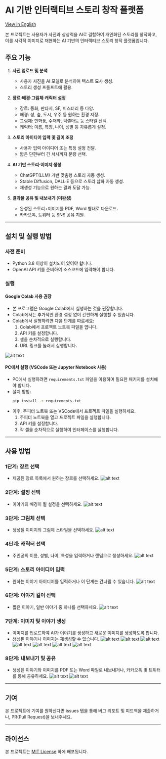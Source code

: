 # AI 기반 인터랙티브 스토리 창작 플랫폼
[View in English](README.en.md)

본 프로젝트는 사용자가 사진과 상상력을 AI로 결합하여 개인화된 스토리를 창작하고, 이를 시각적 이미지로 재현하는 AI 기반의 인터랙티브 스토리 창작 플랫폼입니다.

## 주요 기능
1. **사진 업로드 및 분석**
   - 사용자 사진을 AI 모델로 분석하여 텍스트 묘사 생성.
   - 스토리 생성 프롬프트에 활용.

2. **장르·배경·그림체·캐릭터 설정**
   - 장르: 동화, 판타지, SF, 미스터리 등 다양.
   - 배경: 성, 숲, 도시, 우주 등 원하는 환경 지정.
   - 그림체: 만화풍, 수채화, 픽셀아트 등 스타일 선택.
   - 캐릭터: 이름, 특징, 나이, 성별 등 자유롭게 설정.

3. **스토리 아이디어 입력 및 길이 조정**
   - 사용자 입력 아이디어 또는 특정 설정 전달.
   - 짧은 단편부터 긴 서사까지 분량 선택.

4. **AI 기반 스토리·이미지 생성**
   - ChatGPT(LLM) 기반 맞춤형 스토리 자동 생성.
   - Stable Diffusion, DALL·E 등으로 스토리 삽화 자동 생성.
   - 재생성 기능으로 원하는 결과 도달 가능.

5. **결과물 공유 및 내보내기 (미완성)**
   - 완성된 스토리+이미지를 PDF, Word 형태로 다운로드.
   - 카카오톡, 트위터 등 SNS 공유 지원.

---

## 설치 및 실행 방법

### 사전 준비
- Python 3.8 이상이 설치되어 있어야 합니다.
- OpenAI API 키를 준비하여 소스코드에 입력해야 합니다.

### 실행

#### Google Colab 사용 권장
- 본 프로그램은 Google Colab에서 실행하는 것을 권장합니다.
- Colab에서는 추가적인 환경 설정 없이 간편하게 실행할 수 있습니다.
- Colab에서 실행하려면 다음 단계를 따르세요:
  1. Colab에서 프로젝트 노트북 파일을 엽니다.
  2. API 키를 설정합니다.
  3. 셀을 순차적으로 실행합니다.
  4. URL 링크를 눌러서 실행합니다.
  
![alt text](image_explain/image_link.png)

#### PC에서 실행 (VSCode 또는 Jupyter Notebook 사용)
- PC에서 실행하려면 `requirements.txt` 파일을 이용하여 필요한 패키지를 설치해야 합니다.
- 설치 방법:
  ```bash
  pip install -r requirements.txt
  ```
- 이후, 주피터 노트북 또는 VSCode에서 프로젝트 파일을 실행하세요.
   1. 주피터 노트북을 열고 프로젝트 파일을 실행합니다.
   2. API 키를 설정합니다.
   3. 각 셀을 순차적으로 실행하여 인터페이스를 실행합니다.

---

## 사용 방법

### 1단계: 장르 선택
- 제공된 장르 목록에서 원하는 장르를 선택하세요.
![alt text](image_explain/image-1.png)

### 2단계: 설정 선택
- 이야기의 배경이 될 설정을 선택하세요.
![alt text](image_explain/image-2.png)
### 3단계: 그림체 선택
- 생성될 이미지의 그림체 스타일을 선택하세요.
![alt text](image_explain/image-3.png)
### 4단계: 캐릭터 선택
- 주인공의 이름, 성별, 나이, 특성을 입력하거나 랜덤으로 생성하세요.
![alt text](image_explain/image-4.png)
### 5단계: 스토리 아이디어 입력
- 원하는 이야기 아이디어를 입력하거나 이 단계는 건너뛸 수 있습니다.
![alt text](image_explain/image-5.png)
### 6단계: 이야기 길이 선택
- 짧은 이야기, 일반 이야기 중 하나를 선택하세요.
![alt text](image_explain/image-6.png)
### 7단계: 이미지 및 이야기 생성
- 이미지를 업로드하여 AI가 이야기를 생성하고 새로운 이미지를 생성하도록 합니다.
- 생성된 이야기나 이미지는 재생성할 수 있습니다.
![alt text](image_explain/image-7.png)
![alt text](image_explain/image-8.png)
![alt text](image_explain/image-9.png)
![alt text](image_explain/image-10.png)
![alt text](image_explain/image-11.png)
![alt text](image_explain/image-12.png)
![alt text](image_explain/image-13.png)
### 8단계: 내보내기 및 공유
- 생성된 이야기와 이미지를 PDF 또는 Word 파일로 내보내거나, 카카오톡 및 트위터를 통해 공유하세요.
![alt text](image_explain/image-14.png)
![alt text](image_explain/image-15.png)
---

## 기여
본 프로젝트에 기여를 원하신다면 issues 탭을 통해 버그 리포트 및 피드백을 제출하거나, PR(Pull Request)을 보내주세요.

---

## 라이선스
본 프로젝트는 [MIT License](LICENSE) 하에 배포됩니다.